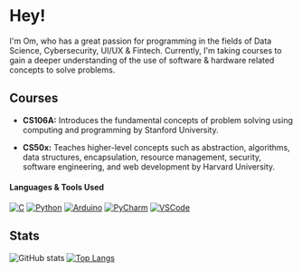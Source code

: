 # Hey!

I'm Om, who has a great passion for programming in the fields of Data Science, Cybersecurity, UI/UX & Fintech. Currently, I'm taking courses to gain a deeper understanding of the use of software & hardware related concepts to solve problems.


## Courses

* **CS106A:** Introduces the fundamental concepts of problem solving using computing and programming by Stanford University.

* **CS50x:** Teaches higher-level concepts such as abstraction, algorithms, data structures, encapsulation, resource management, security, software engineering, and web development by Harvard University.

#### Languages & Tools Used
[![C](https://img.shields.io/badge/-C-A8B9CC?logo=C&logoColor=white&style=flat)](https://www.cprogramming.com/) [![Python](https://img.shields.io/badge/-Python-3776AB?logo=Python&logoColor=white&style=flat)](https://www.python.org/) [![Arduino](https://img.shields.io/badge/-Arduino-00979D?logo=Arduino&logoColor=white&style=flat)](https://www.arduino.cc/)  [![PyCharm](https://img.shields.io/badge/-PyCharm-1ca46c?logo=PyCharm&logoColor=white&style=flat)](https://www.jetbrains.com/pycharm/) [![VSCode](https://img.shields.io/badge/-VS%20Code-007ACC?logo=Visual%20Studio%20Code&logoColor=white&style=flat)](https://code.visualstudio.com/)

## Stats
![GitHub stats](https://github-readme-stats.vercel.app/api?username=omcodedthis&hide=contribs,prs,stars&line_height=40&theme=transparent)    [![Top Langs](https://github-readme-stats.vercel.app/api/top-langs/?username=omcodedthis&layout=compact&theme=transparent)](https://github.com/anuraghazra/github-readme-stats)
